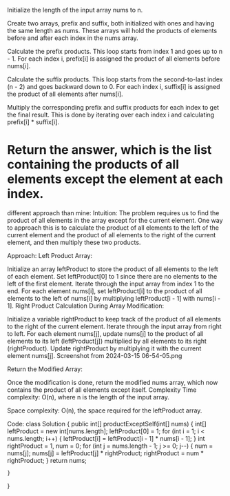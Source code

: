 Initialize the length of the input array nums to n.

Create two arrays, prefix and suffix, both initialized with ones and having the same length as nums. These arrays will hold the products of elements before and after each index in the nums array.

Calculate the prefix products. This loop starts from index 1 and goes up to n - 1. For each index i, prefix[i] is assigned the product of all elements before nums[i].

Calculate the suffix products. This loop starts from the second-to-last index (n - 2) and goes backward down to 0. For each index i, suffix[i] is assigned the product of all elements after nums[i].

Multiply the corresponding prefix and suffix products for each index to get the final result. This is done by iterating over each index i and calculating prefix[i] * suffix[i].

Return the answer, which is the list containing the products of all elements except the element at each index.
============================================================================
different approach than mine:
Intuition:
The problem requires us to find the product of all elements in the array except for the current element. One way to approach this is to calculate the product of all elements to the left of the current element and the product of all elements to the right of the current element, and then multiply these two products.

Approach:
Left Product Array:

Initialize an array leftProduct to store the product of all elements to the left of each element.
Set leftProduct[0] to 1 since there are no elements to the left of the first element.
Iterate through the input array from index 1 to the end.
For each element nums[i], set leftProduct[i] to the product of all elements to the left of nums[i] by multiplying leftProduct[i - 1] with nums[i - 1].
Right Product Calculation During Array Modification:

Initialize a variable rightProduct to keep track of the product of all elements to the right of the current element.
Iterate through the input array from right to left.
For each element nums[j], update nums[j] to the product of all elements to its left (leftProduct[j]) multiplied by all elements to its right (rightProduct).
Update rightProduct by multiplying it with the current element nums[j].
Screenshot from 2024-03-15 06-54-05.png

Return the Modified Array:

Once the modification is done, return the modified nums array, which now contains the product of all elements except itself.
Complexity
Time complexity: O(n), where n is the length of the input array.

Space complexity: O(n), the space required for the leftProduct array.

Code:
class Solution {
    public int[] productExceptSelf(int[] nums) {
        int[] leftProduct = new int[nums.length];
        leftProduct[0] = 1;
        for (int i = 1; i < nums.length; i++) {
            leftProduct[i] = leftProduct[i - 1] * nums[i - 1];
        }
        int rightProduct = 1, num = 0;
        for (int j = nums.length - 1; j >= 0; j--) {
            num = nums[j];
            nums[j] = leftProduct[j] * rightProduct;
            rightProduct = num * rightProduct;
        }
        return nums;

    }
}
